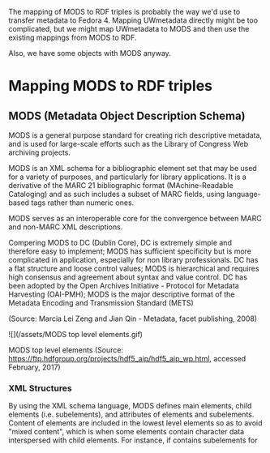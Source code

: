 The mapping of MODS to RDF triples is probably the way we'd use to transfer metadata to Fedora 4. Mapping UWmetadata directly might be too complicated, but we might map UWmetadata to MODS and then use the existing mappings from MODS to RDF. 

Also, we have some objects with MODS anyway.

# Mapping MODS to RDF triples

## MODS (Metadata Object Description Schema)

MODS is a general purpose standard for creating rich descriptive metadata, and is used for large-scale efforts such as the Library of Congress Web archiving projects. 

MODS is an XML schema for a bibliographic element set that may be used for a variety of purposes, and particularly for library applications. It is a derivative of the MARC 21 bibliographic format (MAchine-Readable Cataloging) and as such includes a subset of MARC fields, using language-based tags rather than numeric ones. 

MODS serves as an interoperable core for the convergence between MARC and non-MARC XML descriptions. 

Compering MODS to DC (Dublin Core), DC is extremely simple and therefore easy to implement; MODS has sufficient specificity but is more complicated in application, especially for non library professionals. DC has a flat structure and loose control values; MODS is hierarchical and requires high consensus and agreement about syntax and value control. DC has been adopted by the Open Archives Initiative - Protocol for Metadata Harvesting (OAI-PMH); MODS is the major descriptive format of the Metadata Encoding and Transmission Standard (METS)

(Source: Marcia Lei Zeng and Jian Qin - Metadata, facet publishing, 2008)   

![](/assets/MODS top level elements.gif)

MODS top level elements (Source: https://ftp.hdfgroup.org/projects/hdf5_aip/hdf5_aip_wp.html, accessed February, 2017) 
### XML Structures

By using the XML schema language, MODS defines main elements, child elements (i.e. subelements), and attributes of elements and subelements. Content of elements are included in the lowest level elements so as to avoid "mixed content", which is when some elements contain character data interspersed with child elements. For instance, if <titleInfo> contains subelements for <title>, <partNumber>, <partName>, then <titleInfo> is only a container tag to include the more specific elements <title>, <partNumber>, <partName> and does not contain any content data. (A "container" tag is one that it used only as an element that binds together child elements, but contains no data other than tags.)

Attributes may be associated with elements at any level and are defined with the element with which they are associated. They serve to modify the element. Common attributes that occur throughout the schema include: type, encoding, and authority.

## MODS RDF Ontology

MODS RDF is an RDF ontology for MODS. As MODS is an XML schema for a bibliographic element set,   MODS RDF is an expression of that element set in RDF.

MODS/RDF is modeled as an OWL ontology. 

## MODS XML to RDF

MODS RDF may be used to create born-RDF MODS, or it may be used to create an RDF description corresponding to an existing MODS XML record.

http://www.loc.gov/standards/mods/modsrdf/primer-2.html

### Top Level Triple

The top level RDF triple for a MODS RDF description is of the form:

`{MODS resource}`    `is-a`    `#ModsResource`

Where `{MODS resource}` is the resource described.

`#ModsResource` is a blank node and becomes the subject for subsequent triples corresponding to top-level MODS elements.  

`{MODS resource}`  is of the form:
`http://www.loc.gov/mods/rdf/v1#{someIdentifier}` 

The MODS XML to RDF stylesheet assigns a value to `{someIdentifier}` as follows:

If the XML record includes an identifier with type ‘modsRDFIdentifier’, the value of that identifier is used.
Otherwise, the value ‘MODS123456’ is assigned.

For example if the record includes:


```
<identifier type=’modsRDFIdentifier’>xyz</identifier>
```

then the top-level triple will be:

```
http://www.loc.gov/mods/rdf/v1#xyz is-a    #ModsResource
```


In XML:


```
<modsrdf:ModsResource rdf:about="http://www.loc.gov/mods/rdf/v1#MODS123456"> 
```

if the record does not include an identifier with `type=’modsRDFIdentifier’` then the top-level triple will be:

```
http://www.loc.gov/mods/rdf/v1#123456  is-a    #ModsResource
```

A user of the stylesheet wishing to ensure that a meaningful identifier will be used for this triple should insert an identifier with `type=’modsRDFIdentifier’` into the record.

### Converting of Top-level MODS Elements

#### MODS `<abstract>`

The following MODS record:

```
<mods>
     <abstract> based on a novel by a  man named Lear </abstract>
</mods>
```
Results in the following RDF description:

```
<rdf:RDF>
     <modsrdf:ModsResource rdf:about="http://www.loc.gov/mods/rdf/v1#MODS123456">
                 <modsrdf:abstract> based on a novel by a man named Lear</modsrdf:abstract>
     </modsrdf:ModsResource>
</rdf:RDF>

```
#### MODS `<classification>`

The following XML:

```
<classification authority="lcc">HE380.8</classification>
<classification authority="xyz">abc.xyz</classification>
```
Results in the following RDF:



```
<class:lcc>HE380.8</class:lcc>
<!-- -->
<modsrdf:classificationGroup>
   <ClassificationGroup>
      <classificationGroupScheme>xyz</classificationGroupScheme>
      <classificationGroupValue>abc.xyz</classificationGroupValue>
   </ClassificationGroup>
</modsrdf:classificationGroup>
```

#### MODS `<identifier>`

The following XML:

```
<identifier type="isbn">0-937383-18-X</identifier>
<identifier type="lccn">##2001336783</identifier>
<identifier type="local">xjz123</identifier>
```
Results in the following RDF:

```
<identifier:isbn>0-937383-18-X</identifier:isbn>
<identifier:lccn>##2001336783</identifier:lccn>
<modsrdf:identifierGroup>
                <IdentifierGroup>
                                <identifierGroupType>local</identifierGroupType>
                                <identifierGroupValue>xjz123</identifierGroupValue>
                </IdentifierGroup>          
</modsrdf:identifierGroup>
```

#### MODS `<language>`

The following XML:

```
<languageTerm authority="iso639-2b" >eng</languageTerm>
                                <languageTerm>english</languageTerm>
```
Results in the following RDF:



```
<LanguageOfResource rdf:resource="http://id.loc.gov/vocabulary/language#eng"/>
<LanguageOfResource >english</LanguageOfResource>
```
# Mapping uwmetadata to MODS

## UWmetadata 

PHAIDRA metadata includes also locally developed metadata (e.g., UWmetadata, crosswalked to DC and some other
metadata solutions) implemented as minimum information needed to fulfill requirements of different designated communities (Digital Humanities Centers,OAPEN Foundation, OpenAIRE, e- Infrastructures Austria, EUROPEANA Libraries,
local CRIS, institutional repositories). 

_E.g. t.b.c._
